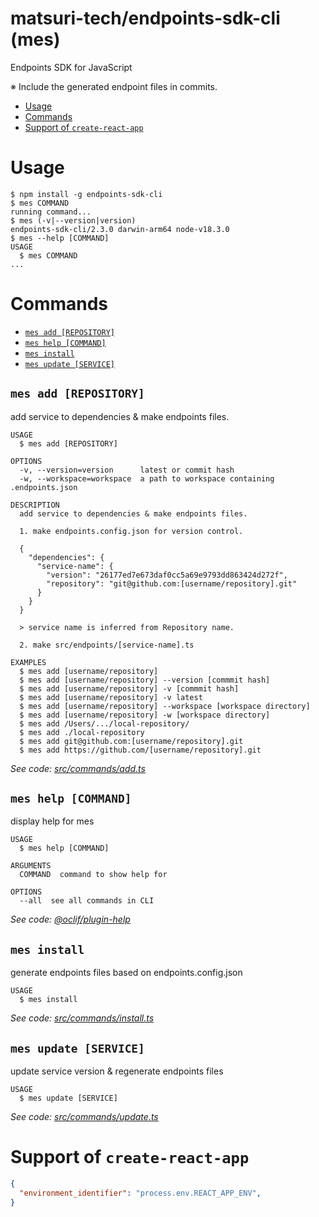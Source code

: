 matsuri-tech/endpoints-sdk-cli (mes)
=======================

Endpoints SDK for JavaScript

※ Include the generated endpoint files in commits.

<!-- toc -->
* [Usage](#usage)
* [Commands](#commands)
* [Support of `create-react-app`](#support-of-create-react-app)
<!-- tocstop -->
# Usage
<!-- usage -->
```sh-session
$ npm install -g endpoints-sdk-cli
$ mes COMMAND
running command...
$ mes (-v|--version|version)
endpoints-sdk-cli/2.3.0 darwin-arm64 node-v18.3.0
$ mes --help [COMMAND]
USAGE
  $ mes COMMAND
...
```
<!-- usagestop -->
# Commands
<!-- commands -->
* [`mes add [REPOSITORY]`](#mes-add-repository)
* [`mes help [COMMAND]`](#mes-help-command)
* [`mes install`](#mes-install)
* [`mes update [SERVICE]`](#mes-update-service)

## `mes add [REPOSITORY]`

add service to dependencies & make endpoints files.

```
USAGE
  $ mes add [REPOSITORY]

OPTIONS
  -v, --version=version      latest or commit hash
  -w, --workspace=workspace  a path to workspace containing .endpoints.json

DESCRIPTION
  add service to dependencies & make endpoints files.

  1. make endpoints.config.json for version control.

  {
    "dependencies": {
      "service-name": {
        "version": "26177ed7e673daf0cc5a69e9793dd863424d272f",
        "repository": "git@github.com:[username/repository].git"
      }
    }
  }

  > service name is inferred from Repository name.

  2. make src/endpoints/[service-name].ts

EXAMPLES
  $ mes add [username/repository]
  $ mes add [username/repository] --version [commmit hash]
  $ mes add [username/repository] -v [commmit hash]
  $ mes add [username/repository] -v latest
  $ mes add [username/repository] --workspace [workspace directory]
  $ mes add [username/repository] -w [workspace directory]
  $ mes add /Users/.../local-repository/
  $ mes add ./local-repository
  $ mes add git@github.com:[username/repository].git
  $ mes add https://github.com/[username/repository].git
```

_See code: [src/commands/add.ts](https://github.com/matsuri-tech/endpoints-sdk-cli/blob/v2.3.0/src/commands/add.ts)_

## `mes help [COMMAND]`

display help for mes

```
USAGE
  $ mes help [COMMAND]

ARGUMENTS
  COMMAND  command to show help for

OPTIONS
  --all  see all commands in CLI
```

_See code: [@oclif/plugin-help](https://github.com/oclif/plugin-help/blob/v3.3.1/src/commands/help.ts)_

## `mes install`

generate endpoints files based on endpoints.config.json

```
USAGE
  $ mes install
```

_See code: [src/commands/install.ts](https://github.com/matsuri-tech/endpoints-sdk-cli/blob/v2.3.0/src/commands/install.ts)_

## `mes update [SERVICE]`

update service version & regenerate endpoints files

```
USAGE
  $ mes update [SERVICE]
```

_See code: [src/commands/update.ts](https://github.com/matsuri-tech/endpoints-sdk-cli/blob/v2.3.0/src/commands/update.ts)_
<!-- commandsstop -->


# Support of `create-react-app`

```json
{
  "environment_identifier": "process.env.REACT_APP_ENV",
}
```
